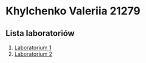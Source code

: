 # Khylchenko Valeriia 21279
## Lista laboratoriów
1. [Laboratorium 1](./Laboratorium1/) 
2. [Laboratorium 2](./Laboratorium2/)

